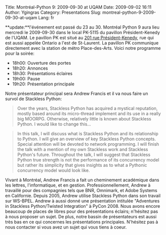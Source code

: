 Title: Montréal-Python 9: 2009-09-30 at UQAM
Date: 2009-09-02 16:11
Author: Ygingras
Category: Presentations
Slug: montreal-python-9-2009-09-30-at-uqam
Lang: fr

**update:**l'événement est passé du 23 au 30. Montréal Python 9 aura
lieu mercredi le 2009-09-30 dans le local PK-5115 du pavillon
Président-Kenedy de l'UQAM. Le pavillon PK est situé au [201 rue
Président-Kenedy][], rue qui est aussi appelée Ontario a l'est de
St-Laurent. La pavillon PK communique directement avec la station de
métro Place-des-Arts. Voici notre programme pour la soirée:

-   18h00: Ouverture des portes
-   18h20: Annonces
-   18h30: Présentations éclaires
-   19h00: Pause
-   19h20: Présentation principale

Notre présentateur principal sera Andrew Francis et il va nous faire un
survol de Stackless Python:

> Over the years, Stackless Python has acquired a mystical reputation,
> mostly based around its micro-thread implement and its use in a really
> big MOORPG. Otherwise, relatively little is known about Stackless
> Python. I would like to change this...

> In this talk, I will discuss what is Stackless Python and its
> relationship to Python. I will give an overview of key Stackless
> Python concepts. Special attention will be devoted to network
> programming. I will finish the talk with a mention of my own Stackless
> work and Stackless Python's future. Throughout the talk, I will
> suggest that Stackless Python true strength is not the performance of
> its concurrency model but rather its simplicity that gives insights as
> to what a Pythonic concurrency model would look like.

Vivant à Montréal, Andrew Francis a fait un cheminement académique dans
les lettres, l'informatique, et en gestion. Professionnellement, Andrew
à travaillé pour des compagnies tels que BNR, Omnimark, et Adobe Systems
en Californie. Depuis 2005, Andrew utilise Stackless Python dans son
travail sur WS-BPEL. Andrew à aussi donné une présentation intitulée
"Adventures in Stackless Python/Twisted Integration" à PyCon 2008. Nous
avons encore beaucoup de places de libres pour des présentations
éclairs; n'hésitez pas à nous proposer un sujet. De plus, notre bassin
de présentateurs est aussi très bas en ce qui concernes les
présentations principales. N'hésitez pas à nous contacter si vous avez
un sujet qui vous tiens à coeur.

  [201 rue Président-Kenedy]: http://www.uqam.ca/campus/pavillons/pk.htm
